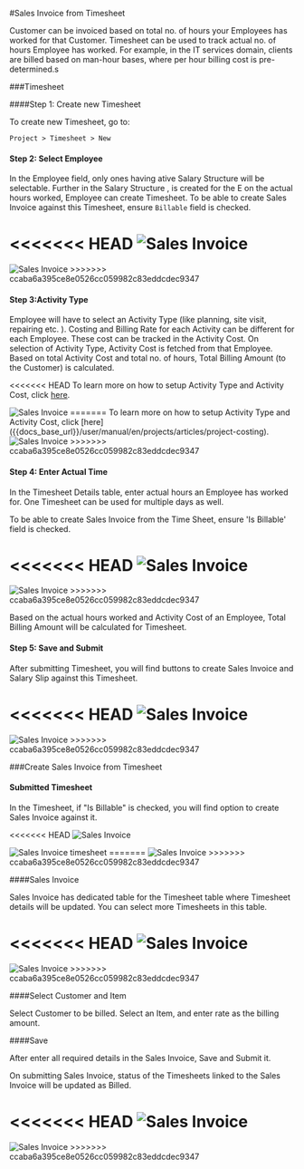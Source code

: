 #Sales Invoice from Timesheet

Customer can be invoiced based on total no. of hours your Employees has worked for that Customer. Timesheet can be used to track actual no. of hours Employee has worked. For example, in the IT services domain, clients are billed based on man-hour bases, where per hour billing cost is pre-determined.s

###Timesheet

####Step 1: Create new Timesheet

To create new Timesheet, go to:

`Project > Timesheet > New`

#### Step 2: Select Employee

In the Employee field, only ones having ative Salary Structure will be selectable. Further in the Salary Structure , is created for the E on the actual hours worked, Employee can create Timesheet. To be able to create Sales Invoice against this Timesheet, ensure `Billable` field is checked.

<<<<<<< HEAD
<img class="screenshot" alt="Sales Invoice" src="/docs/assets/img/project/timesheet/timesheet-salary-structure.png">
=======
<img class="screenshot" alt="Sales Invoice" src="{{docs_base_url}}/assets/img/project/timesheet/timesheet-salary-structure.png">
>>>>>>> ccaba6a395ce8e0526cc059982c83eddcdec9347

#### Step 3:Activity Type

Employee will have to select an Activity Type (like planning, site visit, repairing etc. ). Costing and Billing Rate for each Activity can be different for each Employee. These cost can be tracked in the Activity Cost. On selection of Activity Type, Activity Cost is fetched from that Employee. Based on total Activity Cost and total no. of hours, Total Billing Amount (to the Customer) is calculated.

<<<<<<< HEAD
To learn more on how to setup Activity Type and Activity Cost, click [here](/docs/user/manual/en/projects/articles/project-costing).

<img class="screenshot" alt="Sales Invoice" src="/docs/assets/img/project/timesheet/timesheet-cost.png">
=======
To learn more on how to setup Activity Type and Activity Cost, click [here]({{docs_base_url}}/user/manual/en/projects/articles/project-costing).

<img class="screenshot" alt="Sales Invoice" src="{{docs_base_url}}/assets/img/project/timesheet/timesheet-cost.png">
>>>>>>> ccaba6a395ce8e0526cc059982c83eddcdec9347

#### Step 4: Enter Actual Time

In the Timesheet Details table, enter actual hours an Employee has worked for. One Timesheet can be used for multiple days as well.

To be able to create Sales Invoice from the Time Sheet, ensure 'Is Billable' field is checked.

<<<<<<< HEAD
<img class="screenshot" alt="Sales Invoice" src="/docs/assets/img/project//timesheet/timesheet-billable.png">
=======
<img class="screenshot" alt="Sales Invoice" src="{{docs_base_url}}/assets/img/project//timesheet/timesheet-billable.png">
>>>>>>> ccaba6a395ce8e0526cc059982c83eddcdec9347

Based on the actual hours worked and Activity Cost of an Employee, Total Billing Amount will be calculated for Timesheet.

#### Step 5: Save and Submit

After submitting Timesheet, you will find buttons to create Sales Invoice and Salary Slip against this Timesheet.

<<<<<<< HEAD
<img class="screenshot" alt="Sales Invoice" src="/docs/assets//img/project/timesheet/timesheet-total.png">
=======
<img class="screenshot" alt="Sales Invoice" src="{{docs_base_url}}/assets//img/project/timesheet/timesheet-total.png">
>>>>>>> ccaba6a395ce8e0526cc059982c83eddcdec9347

###Create Sales Invoice from Timesheet

#### Submitted Timesheet

In the Timesheet, if "Is Billable" is checked, you will find option to create Sales Invoice against it.

<<<<<<< HEAD
<img class="screenshot" alt="Sales Invoice" src="/docs/assets/img/project/timesheet/timesheet-invoice-1.png">

<img class="screenshot" alt="Sales Invoice timesheet" src="{{docs_base_url}}/assets/img/project/timesheet/make_invoice_from_timesheet.gif">
=======
<img class="screenshot" alt="Sales Invoice" src="{{docs_base_url}}/assets/img/project/timesheet/timesheet-invoice-1.png">
>>>>>>> ccaba6a395ce8e0526cc059982c83eddcdec9347

####Sales Invoice

Sales Invoice has dedicated table for the Timesheet table where Timesheet details will be updated. You can select more Timesheets in this table.

<<<<<<< HEAD
<img class="screenshot" alt="Sales Invoice" src="/docs/assets/img/project/timesheet/timesheet-to-invoice.gif">
=======
<img class="screenshot" alt="Sales Invoice" src="{{docs_base_url}}/assets/img/project/timesheet/timesheet-to-invoice.gif">
>>>>>>> ccaba6a395ce8e0526cc059982c83eddcdec9347


####Select Customer and Item

Select Customer to be billed. Select an Item, and enter rate as the billing amount.

####Save

After enter all required details in the Sales Invoice, Save and Submit it.

On submitting Sales Invoice, status of the Timesheets linked to the Sales Invoice will be updated as Billed.

<<<<<<< HEAD
<img class="screenshot" alt="Sales Invoice" src="/docs/assets/img/project/timesheet/timesheet-billed.png">
=======
<img class="screenshot" alt="Sales Invoice" src="{{docs_base_url}}/assets/img/project/timesheet/timesheet-billed.png">
>>>>>>> ccaba6a395ce8e0526cc059982c83eddcdec9347
